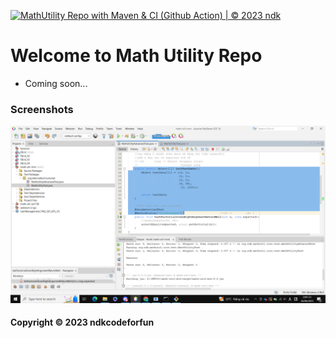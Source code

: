 [![MathUtility Repo with Maven & CI (Github Action) | © 2023 ndk](https://github.com/ndkcodeforfun/math-util-mvn/actions/workflows/math-util-ci.yml/badge.svg)](https://github.com/ndkcodeforfun/math-util-mvn/actions/workflows/math-util-ci.yml)

# Welcome to Math Utility Repo

* Coming soon...

### Screenshots
![DDT with Junit](https://github.com/ndkcodeforfun/math-util-mvn/blob/main/screenshots/DDT%20Test%20Script.png) 

#### Copyright &#169; 2023 ndkcodeforfun